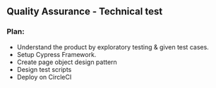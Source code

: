 ## Quality Assurance - Technical test

### Plan:
* Understand the product by exploratory testing & given test cases.
* Setup Cypress Framework.
* Create page object design pattern
* Design test scripts
* Deploy on CircleCI